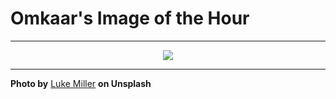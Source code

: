 # Omkaar's Image of the Hour

---

<div align="center">

<a href="https://unsplash.com/photos/a-black-car-is-silhouetted-by-the-setting-sun-DtheJUUWNbo">
  <img src="https://images.unsplash.com/photo-1752774713655-10e8fd7c50df?crop=entropy&cs=tinysrgb&fit=max&fm=jpg&ixid=M3w3NjA2Nzh8MHwxfHJhbmRvbXx8fHx8fHx8fDE3NTMzNzY0MDB8&ixlib=rb-4.1.0&q=80&w=1080" style="max-width:100%; height:auto;">
</a>



</div>

---

**Photo by** [Luke Miller](https://unsplash.com/@bylukemiller) **on Unsplash**
